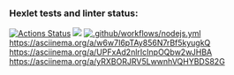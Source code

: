 ### Hexlet tests and linter status:
[![Actions Status](https://github.com/reggullus/frontend-project-lvl1/workflows/hexlet-check/badge.svg)](https://github.com/reggullus/frontend-project-lvl1/actions)
<a href="https://codeclimate.com/github/reggullus/frontend-project-lvl1/maintainability"><img src="https://api.codeclimate.com/v1/badges/fa7cdd9c8d91ff1b335f/maintainability" /></a>
[![.github/workflows/nodejs.yml](https://github.com/reggullus/frontend-project-lvl1/actions/workflows/nodejs.yml/badge.svg)](https://github.com/reggullus/frontend-project-lvl1/actions/workflows/nodejs.yml)
https://asciinema.org/a/w6w7I6pTAy856N7rBf5kyugkQ
https://asciinema.org/a/UPFxAd2nlrIcInpOQbw2wJHBA
https://asciinema.org/a/yRXBORJRV5LwwnhVQHYBDS82G